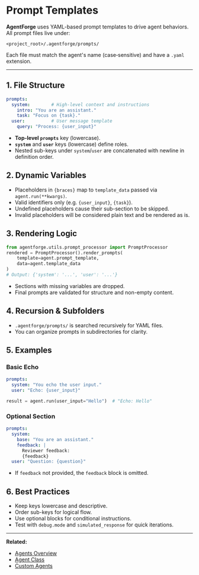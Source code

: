 # Prompt Templates

**AgentForge** uses YAML-based prompt templates to drive agent behaviors. All prompt files live under:
```
<project_root>/.agentforge/prompts/
```
Each file must match the agent's name (case‑sensitive) and have a `.yaml` extension.

---

## 1. File Structure
```yaml
prompts:
  system:        # High-level context and instructions
    intro: "You are an assistant."
    task: "Focus on {task}."
  user:          # User message template
    query: "Process: {user_input}"
```
- **Top-level `prompts`** key (lowercase).
- **`system`** and **`user`** keys (lowercase) define roles.
- Nested sub-keys under `system`/`user` are concatenated with newline in definition order.

## 2. Dynamic Variables
- Placeholders in `{braces}` map to `template_data` passed via `agent.run(**kwargs)`.
- Valid identifiers only (e.g. `{user_input}`, `{task}`).
- Undefined placeholders cause their sub-section to be skipped.
- Invalid placeholders will be considered plain text and be rendered as is.

## 3. Rendering Logic
```python
from agentforge.utils.prompt_processor import PromptProcessor
rendered = PromptProcessor().render_prompts(
    template=agent.prompt_template,
    data=agent.template_data
)
# Output: {'system': '...', 'user': '...'}
```
- Sections with missing variables are dropped.  
- Final prompts are validated for structure and non-empty content.

## 4. Recursion & Subfolders
- `.agentforge/prompts/` is searched recursively for YAML files.  
- You can organize prompts in subdirectories for clarity.

## 5. Examples
### Basic Echo
```yaml
prompts:
  system: "You echo the user input."
  user: "Echo: {user_input}"
```
```python
result = agent.run(user_input="Hello")  # "Echo: Hello"
```

### Optional Section
```yaml
prompts:
  system:
    base: "You are an assistant."
    feedback: |
      Reviewer feedback:
      {feedback}
  user: "Question: {question}"
```
- If `feedback` not provided, the `feedback` block is omitted.

## 6. Best Practices
- Keep keys lowercase and descriptive.  
- Order sub-keys for logical flow.  
- Use optional blocks for conditional instructions.  
- Test with `debug.mode` and `simulated_response` for quick iterations.

---
**Related:** 
  - [Agents Overview](Agents.md)
  - [Agent Class](AgentClass.md)
  - [Custom Agents](CustomAgents.md)
